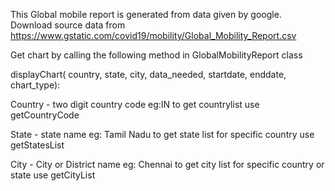 This Global mobile report is generated from data given by google.
Download source data from https://www.gstatic.com/covid19/mobility/Global_Mobility_Report.csv

Get chart by calling the following method in GlobalMobilityReport class

displayChart( country, state, city, data_needed, startdate, enddate, chart_type):

Country - two digit country code eg:IN to get countrylist use getCountryCode

State - state name eg: Tamil Nadu to get state list for specific country use getStatesList

City - City or District name eg: Chennai to get city list for specific country or state use  getCityList

